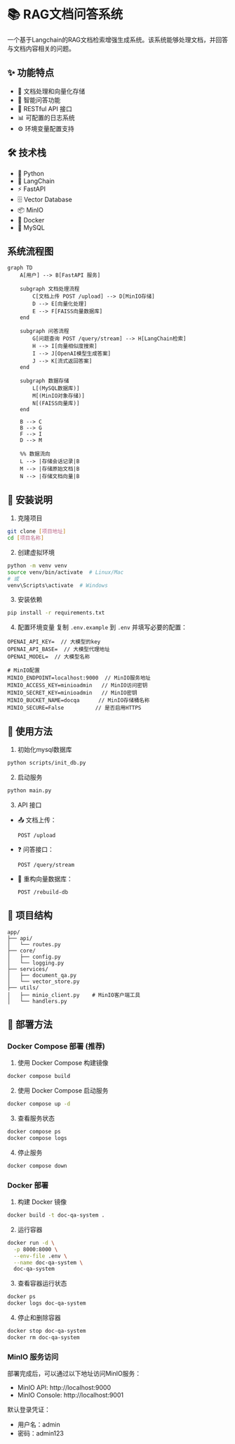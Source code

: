 # 📚 RAG文档问答系统

一个基于Langchain的RAG文档检索增强生成系统。该系统能够处理文档，并回答与文档内容相关的问题。

## ✨ 功能特点

- 📝 文档处理和向量化存储
- 🤖 智能问答功能
- 🚀 RESTful API 接口
- 📊 可配置的日志系统
- ⚙️ 环境变量配置支持

## 🛠 技术栈

- 🐍 Python
- 🔗 LangChain
- ⚡ FastAPI
- 🗄️ Vector Database
- 📦 MinIO
- 🐳 Docker
- 🎲 MySQL


## 系统流程图

```mermaid
graph TD
    A[用户] --> B[FastAPI 服务]
    
    subgraph 文档处理流程
        C[文档上传 POST /upload] --> D[MinIO存储]
        D --> E[向量化处理]
        E --> F[FAISS向量数据库]
    end
    
    subgraph 问答流程
        G[问题查询 POST /query/stream] --> H[LangChain检索]
        H --> I[向量相似度搜索]
        I --> J[OpenAI模型生成答案]
        J --> K[流式返回答案]
    end
    
    subgraph 数据存储
        L[(MySQL数据库)]
        M[(MinIO对象存储)]
        N[(FAISS向量库)]
    end
    
    B --> C
    B --> G
    F --> I
    D --> M
    
    %% 数据流向
    L --> |存储会话记录|B
    M --> |存储原始文档|B
    N --> |存储文档向量|B
```

## 🚀 安装说明

1. 克隆项目
```bash
git clone [项目地址]
cd [项目名称]
```

2. 创建虚拟环境
```bash
python -m venv venv
source venv/bin/activate  # Linux/Mac
# 或
venv\Scripts\activate  # Windows
```

3. 安装依赖
```bash
pip install -r requirements.txt
```

4. 配置环境变量
复制 `.env.example` 到 `.env` 并填写必要的配置：
```
OPENAI_API_KEY=  // 大模型的key
OPENAI_API_BASE=  // 大模型代理地址
OPENAI_MODEL=  // 大模型名称

# MinIO配置
MINIO_ENDPOINT=localhost:9000  // MinIO服务地址
MINIO_ACCESS_KEY=minioadmin   // MinIO访问密钥
MINIO_SECRET_KEY=minioadmin   // MinIO密钥
MINIO_BUCKET_NAME=docqa      // MinIO存储桶名称
MINIO_SECURE=False          // 是否启用HTTPS
```

## 📖 使用方法
1. 初始化mysql数据库
```bash
python scripts/init_db.py
```

2. 启动服务
```bash
python main.py
```

3. API 接口

- 📤 文档上传：
  ```
  POST /upload
  ```

- ❓ 问答接口：
  ```
  POST /query/stream
  ```
- 🚿 重构向量数据库：
  ```
  POST /rebuild-db
  ```
## 📁 项目结构

```
app/
├── api/
│   └── routes.py
├── core/
│   ├── config.py
│   └── logging.py
├── services/
│   ├── document_qa.py
│   └── vector_store.py
├── utils/
│   ├── minio_client.py    # MinIO客户端工具
│   └── handlers.py
```

## 🐳 部署方法

### Docker Compose 部署 (推荐)

1. 使用 Docker Compose 构建镜像
```bash
docker compose build
```

2. 使用 Docker Compose 启动服务
```bash
docker compose up -d
```

3. 查看服务状态
```bash
docker compose ps
docker compose logs
```

4. 停止服务
```bash
docker compose down
```

### Docker 部署

1. 构建 Docker 镜像
```bash
docker build -t doc-qa-system .
```

2. 运行容器
```bash
docker run -d \
  -p 8000:8000 \
  --env-file .env \
  --name doc-qa-system \
  doc-qa-system
```

3. 查看容器运行状态
```bash
docker ps
docker logs doc-qa-system
```

4. 停止和删除容器
```bash
docker stop doc-qa-system
docker rm doc-qa-system
```

### MinIO 服务访问

部署完成后，可以通过以下地址访问MinIO服务：

- MinIO API: http://localhost:9000
- MinIO Console: http://localhost:9001

默认登录凭证：
- 用户名：admin
- 密码：admin123